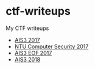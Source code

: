 # ctf-writeups
My CTF writeups

* [AIS3 2017](./ais3-2017)
* [NTU Computer Security 2017](./NTU-computer-security-2017)
* [AIS3 EOF 2017](./ais3-eof-2017)
* [AIS3 2018](./ais3-2018)
